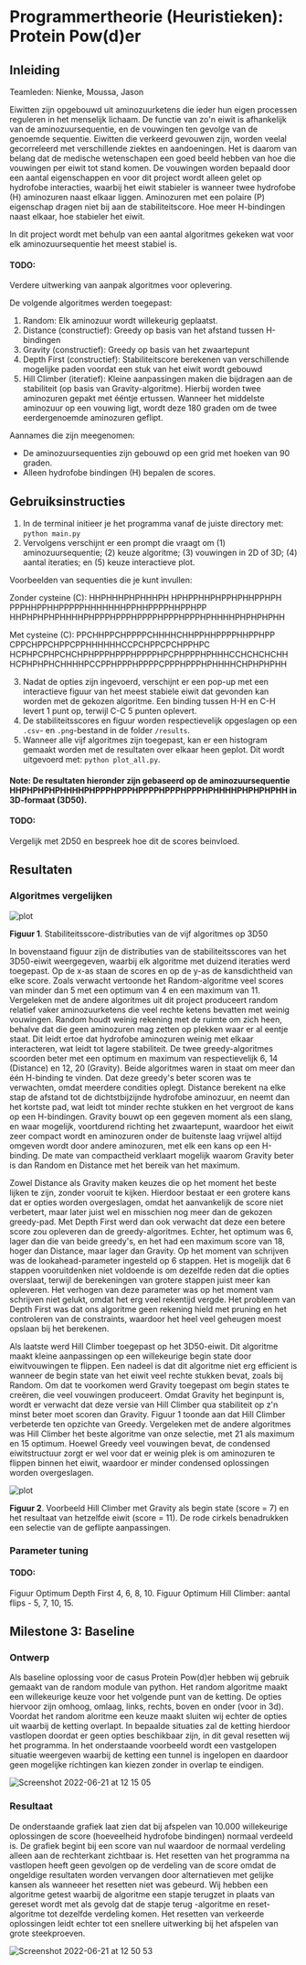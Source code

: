# Programmertheorie (Heuristieken): Protein Pow(d)er

## Inleiding

Teamleden: Nienke, Moussa, Jason

Eiwitten zijn opgebouwd uit aminozuurketens die ieder hun eigen processen reguleren in het menselijk lichaam. De functie van zo'n eiwit is afhankelijk van de aminozuursequentie, en de vouwingen ten gevolge van de genoemde sequentie. Eiwitten die verkeerd gevouwen zijn, worden veelal gecorreleerd met verschillende ziektes en aandoeningen. Het is daarom van belang dat de medische wetenschapen een goed beeld hebben van hoe die vouwingen per eiwit tot stand komen. De vouwingen worden bepaald door een aantal eigenschappen en voor dit project wordt alleen gelet op hydrofobe interacties, waarbij het eiwit stabieler is wanneer twee hydrofobe (H) aminozuren naast elkaar liggen. Aminozuren met een polaire (P) eigenschap dragen niet bij aan de stabiliteitscore. Hoe meer H-bindingen naast elkaar, hoe stabieler het eiwit.

In dit project wordt met behulp van een aantal algoritmes gekeken wat voor elk aminozuursequentie het meest stabiel is.

#### TODO:
Verdere uitwerking van aanpak algoritmes voor oplevering.

De volgende algoritmes werden toegepast:
1. Random: Elk aminozuur wordt willekeurig geplaatst.
2. Distance (constructief): Greedy op basis van het afstand tussen H-bindingen
3. Gravity (constructief): Greedy op basis van het zwaartepunt
4. Depth First (constructief): Stabiliteitscore berekenen van verschillende mogelijke paden voordat een stuk van het eiwit wordt gebouwd
5. Hill Climber (iteratief): Kleine aanpassingen maken die bijdragen aan de stabiliteit (op basis van Gravity-algoritme). Hierbij worden twee aminozuren gepakt met ééntje ertussen. Wanneer het middelste aminozuur op een vouwing ligt, wordt deze 180 graden om de twee eerdergenoemde aminozuren
geflipt.

Aannames die zijn meegenomen:
- De aminozuursequenties zijn gebouwd op een grid met hoeken van 90 graden.
- Alleen hydrofobe bindingen (H) bepalen de scores.

## Gebruiksinstructies

1. In de terminal initieer je het programma vanaf de juiste directory met: ``python main.py``
2. Vervolgens verschijnt er een prompt die vraagt om (1) aminozuursequentie; (2) keuze algoritme; (3) vouwingen in 2D of 3D; (4) aantal iteraties; en (5) keuze interactieve plot.

Voorbeelden van sequenties die je kunt invullen:

Zonder cysteine (C):
HHPHHHPHPHHHPH
HPHPPHHPHPPHPHHPPHPH
PPPHHPPHHPPPPPHHHHHHHPPHHPPPPHHPPHPP
HHPHPHPHPHHHHPHPPPHPPPHPPPPHPPPHPPPHPHHHHPHPHPHPHH

Met cysteine (C):
PPCHHPPCHPPPPCHHHHCHHPPHHPPPPHHPPHPP
CPPCHPPCHPPCPPHHHHHHCCPCHPPCPCHPPHPC
HCPHPCPHPCHCHPHPPPHPPPHPPPPHPCPHPPPHPHHHCCHCHCHCHH
HCPHPHPHCHHHHPCCPPHPPPHPPPPCPPPHPPPHPHHHHCHPHPHPHH

3. Nadat de opties zijn ingevoerd, verschijnt er een pop-up met een interactieve figuur van het meest stabiele eiwit dat gevonden kan worden met de gekozen algoritme. Een binding tussen H-H en C-H levert 1 punt op, terwijl C-C 5 punten oplevert.
4. De stabiliteitsscores en figuur worden respectievelijk opgeslagen op een ``.csv``- en ``.png``-bestand in de folder ``/results``.
5. Wanneer alle vijf algoritmes zijn toegepast, kan er een histogram gemaakt worden met de resultaten over elkaar heen geplot. Dit wordt uitgevoerd met: ``python plot_all.py``.

#### Note: De resultaten hieronder zijn gebaseerd op de aminozuursequentie HHPHPHPHPHHHHPHPPPHPPPHPPPPHPPPHPPPHPHHHHPHPHPHPHH in 3D-formaat (3D50).

#### TODO:
Vergelijk met 2D50 en bespreek hoe dit de scores beinvloed.

## Resultaten

### Algoritmes vergelijken

![plot](results/3D50_composite.png)

**Figuur 1**. Stabiliteitsscore-distributies van de vijf algoritmes op 3D50

In bovenstaand figuur zijn de distributies van de stabiliteitsscores van het 3D50-eiwit weergegeven, waarbij elk algoritme met duizend iteraties werd toegepast. Op de x-as staan de scores en op de y-as de kansdichtheid van elke score. Zoals verwacht vertoonde het Random-algoritme veel scores van minder dan 5 met een optimum van 4 en een maximum van 11. Vergeleken met de andere algoritmes uit dit project produceert random relatief vaker aminozuurketens die veel rechte ketens bevatten met weinig vouwingen. Random houdt weinig rekening met de ruimte om zich heen, behalve dat die geen aminozuren mag zetten op plekken waar er al eentje staat. Dit leidt ertoe dat hydrofobe aminozuren weinig met elkaar interacteren, wat leidt tot lagere stabiliteit. De twee greedy-algoritmes scoorden beter met een optimum en maximum van respectievelijk 6, 14 (Distance) en 12, 20 (Gravity). Beide algoritmes waren in staat om meer dan één H-binding te vinden. Dat deze greedy's beter scoren was te verwachten, omdat meerdere condities oplegt. Distance berekent na elke stap de afstand tot de dichtstbijzijnde hydrofobe aminozuur, en neemt dan het kortste pad, wat leidt tot minder rechte stukken en het vergroot de kans op een H-bindingen. Gravity bouwt op een gegeven moment als een slang, en waar mogelijk, voortdurend richting het zwaartepunt, waardoor het eiwit zeer compact wordt en aminozuren onder de buitenste laag vrijwel altijd omgeven wordt door andere aminozuren, met elk een kans op een H-binding. De mate van compactheid verklaart mogelijk waarom Gravity beter is dan Random en Distance met het bereik van het maximum.   

Zowel Distance als Gravity maken keuzes die op het moment het beste lijken te zijn, zonder vooruit te kijken. Hierdoor bestaat er een grotere kans dat er opties worden overgeslagen, omdat het aanvankelijk de score niet verbetert, maar later juist wel en misschien nog meer dan de gekozen greedy-pad. Met Depth First werd dan ook verwacht dat deze een betere score zou opleveren dan de greedy-algoritmes. Echter, het optimum was 6, lager dan die van beide greedy's, en het had een maximum score van 18, hoger dan Distance, maar lager dan Gravity. Op het moment van schrijven was de lookahead-parameter ingesteld op 6 stappen. Het is mogelijk dat 6 stappen vooruitdenken niet voldoende is om dezelfde reden dat die opties overslaat, terwijl de berekeningen van grotere stappen juist meer kan opleveren. Het verhogen van deze parameter was op het moment van schrijven niet gelukt, omdat het erg veel rekentijd vergde. Het probleem van Depth First was dat ons algoritme geen rekening hield met pruning en het controleren van de constraints, waardoor het heel veel geheugen moest opslaan bij het berekenen.

Als laatste werd Hill Climber toegepast op het 3D50-eiwit. Dit algoritme maakt kleine aanpassingen op een willekeurige begin state door eiwitvouwingen te flippen. Een nadeel is dat dit algoritme niet erg efficient is wanneer de begin state van het eiwit veel rechte stukken bevat, zoals bij Random. Om dat te voorkomen werd Gravity toegepast om begin states te creëren, die veel vouwingen produceert. Omdat Gravity het beginpunt is, wordt er verwacht dat deze versie van Hill Climber qua stabiliteit op z'n minst beter moet scoren dan Gravity. Figuur 1 toonde aan dat Hill Climber verbeterde ten opzichte van Greedy. Vergeleken met de andere algoritmes was Hill Climber het beste algoritme van onze selectie, met 21 als maximum en 15 optimum. Hoewel Greedy veel vouwingen bevat, de condensed eiwitstructuur zorgt er wel voor dat er weinig plek is om aminozuren te flippen binnen het eiwit, waardoor er minder condensed oplossingen worden overgeslagen.

![plot](results/hill_climber_example.png)

**Figuur 2**. Voorbeeld Hill Climber met Gravity als begin state (score = 7) en het resultaat van hetzelfde eiwit (score = 11). De rode cirkels benadrukken een selectie van de geflipte aanpassingen.  

### Parameter tuning

#### TODO:
Figuur Optimum Depth First 4, 6, 8, 10.
Figuur Optimum Hill Climber: aantal flips - 5, 7, 10, 15.

## Milestone 3: Baseline

### Ontwerp
Als baseline oplossing voor de casus Protein Pow(d)er hebben wij gebruik gemaakt van de random module van python. Het random algoritme maakt een willekeurige keuze voor het volgende punt van de ketting. De opties hiervoor zijn omhoog, omlaag, links, rechts, boven en onder (voor in 3d). Voordat het random aloritme een keuze maakt sluiten wij echter de opties uit waarbij de ketting overlapt. In bepaalde situaties zal de ketting hierdoor vastlopen doordat er geen opties beschikbaar zijn, in dit geval resetten wij het programma. In het onderstaande voorbeeld wordt een vastgelopen situatie weergeven waarbij de ketting een tunnel is ingelopen en daardoor geen mogelijke richtingen kan kiezen zonder in overlap te eindigen.

![Screenshot 2022-06-21 at 12 15 05](https://user-images.githubusercontent.com/65379947/174776196-fc20661c-c950-492a-bd8a-df68ce3e6f6e.png)

### Resultaat
De onderstaande grafiek laat zien dat bij afspelen van 10.000 willekeurige oplossingen de score (hoeveelheid hydrofobe bindingen) normaal verdeeld is. De grafiek begint bij een score van nul waardoor de normaal verdeling alleen aan de rechterkant zichtbaar is. Het resetten van het programma na vastlopen heeft geen gevolgen op de verdeling van de score omdat de ongeldige resultaten worden vervangen door alternatieven met gelijke kansen als wanneeer het resetten niet was gebeurd. Wij hebben een algoritme getest waarbij de algoritme een stapje terugzet in plaats van gereset wordt met als gevolg dat de stapje terug -algoritme en reset-algoritme tot dezelfde verdeling komen. Het resetten van verkeerde oplossingen leidt echter tot een snellere uitwerking bij het afspelen van grote steekproeven.

![Screenshot 2022-06-21 at 12 50 53](https://user-images.githubusercontent.com/65379947/174782718-ec7e37cb-b2e1-4841-a8c8-ef7e6118f8da.png)
